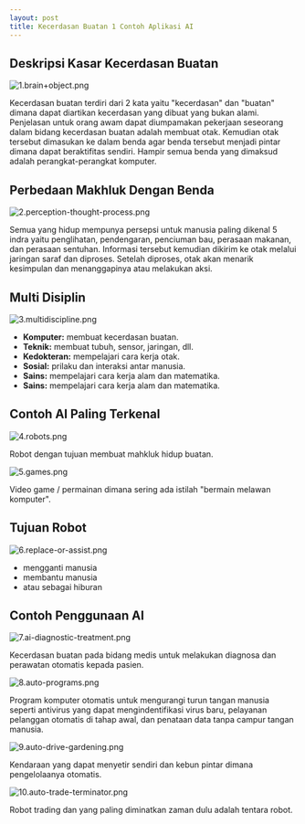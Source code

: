 ```yaml
---
layout: post
title: Kecerdasan Buatan 1 Contoh Aplikasi AI
---
```

## Deskripsi Kasar Kecerdasan Buatan

![1.brain+object.png](https://images.hive.blog/DQmcvwUtjzGumsC3A7xJW6ebyuBKvyHAhNUAtgqgi7w9cce/1.brain+object.png)

Kecerdasan buatan terdiri dari 2 kata yaitu "kecerdasan" dan "buatan" dimana dapat diartikan kecerdasan yang dibuat yang bukan alami. Penjelasan untuk orang awam dapat diumpamakan pekerjaan seseorang dalam bidang kecerdasan buatan adalah membuat otak. Kemudian otak tersebut dimasukan ke dalam benda agar benda tersebut menjadi pintar dimana dapat beraktifitas sendiri. Hampir semua benda yang dimaksud adalah perangkat-perangkat komputer.



## Perbedaan Makhluk Dengan Benda

![2.perception-thought-process.png](https://images.hive.blog/DQmX28zNEpcMG1czj5YFUDz8qDqfGkxc5GwWb6TryUDdqFR/2.perception-thought-process.png)

Semua yang hidup mempunya persepsi untuk manusia paling dikenal 5 indra yaitu penglihatan, pendengaran, penciuman bau, perasaan makanan, dan perasaan sentuhan. Informasi tersebut kemudian dikirim ke otak melalui jaringan saraf dan diproses. Setelah diproses, otak akan menarik kesimpulan dan menanggapinya atau melakukan aksi.



## Multi Disiplin

![3.multidiscipline.png](https://images.hive.blog/DQmeNsFRxCMVQTerirZAEqMe88K2t8PWrugYMiT383YjCVf/3.multidiscipline.png)

*   **Komputer:** membuat kecerdasan buatan.
*   **Teknik:** membuat tubuh, sensor, jaringan, dll.
*   **Kedokteran:** mempelajari cara kerja otak.
*   **Sosial:** prilaku dan interaksi antar manusia.
*   **Sains:** mempelajari cara kerja alam dan matematika.
*   **Sains:** mempelajari cara kerja alam dan matematika.





## Contoh AI Paling Terkenal

![4.robots.png](https://images.hive.blog/DQmNRTnpn1zRDHosvdQMR19qhzsL9c8KaLMEPoafoFu9UmY/4.robots.png)

Robot dengan tujuan membuat mahkluk hidup buatan.

![5.games.png](https://images.hive.blog/DQmR4DZE3RLZZee1cqckPQeLrzPuvifNEWdjub6NaYcQeP7/5.games.png)

Video game / permainan dimana sering ada istilah "bermain melawan komputer".



## Tujuan Robot

![6.replace-or-assist.png](https://images.hive.blog/DQmRo5JiQq9P6RNvHXsVq7o9H9zgVGUAoLxUhENgtrkhE1g/6.replace-or-assist.png)

*   mengganti manusia
*   membantu manusia
*   atau sebagai hiburan





## Contoh Penggunaan AI

![7.ai-diagnostic-treatment.png](https://images.hive.blog/DQmcbBKFAtnrEq7JGyhAZQAkQXMHXXj5HGvupSNu79mWzaV/7.ai-diagnostic-treatment.png)

Kecerdasan buatan pada bidang medis untuk melakukan diagnosa dan perawatan otomatis kepada pasien.

![8.auto-programs.png](https://images.hive.blog/DQmU2VB7UdDoYUgSgVyPn7Y3j4G9eydVXHdDUxLnWBrp4LU/8.auto-programs.png)

Program komputer otomatis untuk mengurangi turun tangan manusia seperti antivirus yang dapat mengindentifikasi virus baru, pelayanan pelanggan otomatis di tahap awal, dan penataan data tanpa campur tangan manusia.

![9.auto-drive-gardening.png](https://images.hive.blog/DQmTshZkAJDBNsggjrMKgX4q1mVscDvYjRu4enbHHTVXzZz/9.auto-drive-gardening.png)

Kendaraan yang dapat menyetir sendiri dan kebun pintar dimana pengelolaanya otomatis.

![10.auto-trade-terminator.png](https://images.hive.blog/DQmbxrS3xfT76sLsNNj9pbgMrpyfFRmVJP1UDP17pDyMtA6/10.auto-trade-terminator.png)

Robot trading dan yang paling diminatkan zaman dulu adalah tentara robot.


